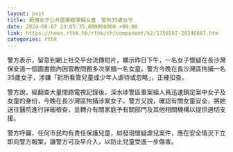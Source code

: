 ```yaml
---
layout: post
title: 網傳女子公共圖書館掌摑女童　警拘35歲女子
date: 2024-06-07 23:05:35.000000000 +08:00
link: https://news.rthk.hk/rthk/ch/component/k2/1756567-20240607.htm
categories: rthk
---
```


警方表示，留意到網上社交平台流傳短片，顯示昨日下午，一名女子懷疑在長沙灣保安道一個圖書館內因管教問題多次掌摑一名女童。警方今晚在長沙灣區拘捕一名35歲女子，涉嫌「對所看管兒童或少年人虐待或忽略」，正被扣查。

警方說，經翻查大量閉路電視記錄後，深水埗警區重案組人員迅速鎖定案中女子及女童的身份，今晚在長沙灣區拘捕涉案女子。警方又說，確認有關女童安全，將她送往醫院進行詳細檢查，並轉介有關家庭予有關部門及其他相關機構以提供適切支援。

警方呼籲，任何市民均有責任保護兒童，如發現懷疑虐兒案件，應在安全情況下立即向警方報案，讓警方可及早介入，以防止兒童受進一步傷害。
